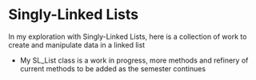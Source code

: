 # Singly-Linked Lists

In my exploration with Singly-Linked Lists, here is a collection of work to create and manipulate data in a linked list

* My SL_List class is a work in progress, more methods and refinery of current methods to be added as the semester continues
